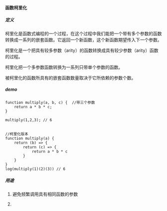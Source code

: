 #### 函数柯里化

##### 定义

柯里化是函数式编程的一个过程，在这个过程中我们能把一个带有多个参数的函数转换成一系列的嵌套函数。它返回一个新函数，这个新函数期望传入下一个参数。

柯里化是一个把具有较多参数（arity）的函数转换成具有较少参数（arity）函数的过程。

柯里化把一个多参数函数转换为一系列只带单个参数的函数。

被柯里化的函数所具有的嵌套函数数量取决于它所依赖的参数个数。

##### demo

```
function multiply(a, b, c) {  //带三个参数
    return a * b * c;
}

multiply(1,2,3); // 6


//柯里化版本
function multiply(a) {
    return (b) => {
        return (c) => {
            return a * b * c
        }
    }
}
log(multiply(1)(2)(3)) // 6
```

##### 用途

1. 避免频繁调用具有相同函数的参数

2. 
















